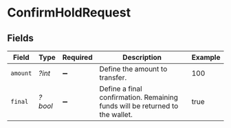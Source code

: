 # ConfirmHoldRequest


## Fields

| Field                                                                        | Type                                                                         | Required                                                                     | Description                                                                  | Example                                                                      |
| ---------------------------------------------------------------------------- | ---------------------------------------------------------------------------- | ---------------------------------------------------------------------------- | ---------------------------------------------------------------------------- | ---------------------------------------------------------------------------- |
| `amount`                                                                     | *?int*                                                                       | :heavy_minus_sign:                                                           | Define the amount to transfer.                                               | 100                                                                          |
| `final`                                                                      | *?bool*                                                                      | :heavy_minus_sign:                                                           | Define a final confirmation. Remaining funds will be returned to the wallet. | true                                                                         |